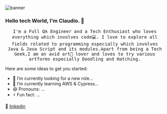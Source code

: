 ![banner](https://user-images.githubusercontent.com/23727056/87433896-78ae9700-c607-11ea-9ca6-9cdbe3f67998.jpg)

 ### Hello tech World, I'm Claudio. 👋
 <p align="center">
  <samp>
  I'm a Full QA Engineer and a Tech Enthusiast who loves everything which involves code💻. I love to explore all fields related to programming especially which involves Java & Java Script and its modules.Apart from being a Tech Geek,I am an avid art🎨 lover and loves to try various artforms especially Doodling and Hatching.
  </samp>
</p>

Here are some ideas to get you started:

- 🔭 I’m currently looking for a new role...
- 🌱 I’m currently learning AWS & Cypress...
- 😄 Pronouns: ...
- ⚡ Fun fact: ...

👔 [linkedin][linkedin]

[linkedin]: https://linkedin.com/in/claudio-cor/
